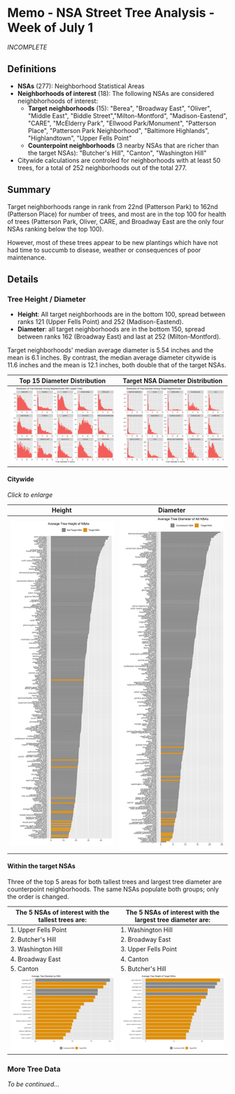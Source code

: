 # Memo - NSA Street Tree Analysis - Week of July 1

_INCOMPLETE_

## Definitions
* **NSAs** (277): Neighborhood Statistical Areas
* **Neighborhoods of interest** (18): The following NSAs are considered neighbhorhoods of interest:
  * **Target neighborhoods** (15): "Berea", "Broadway East", "Oliver", "Middle East", "Biddle Street","Milton-Montford", "Madison-Eastend", "CARE", "McElderry Park", "Ellwood Park/Monument", "Patterson Place", "Patterson Park Neighborhood", "Baltimore Highlands", "Highlandtown", "Upper Fells Point"
  * **Counterpoint neighborhoods** (3 nearby NSAs that are richer than the target NSAs): "Butcher's Hill", "Canton", "Washington Hill"
* Citywide calculations are controled for neighborhoods with at least 50 trees, for a total of 252 neighborhoods out of the total 277.

## Summary

Target neighborhoods range in rank from 22nd (Patterson Park) to 162nd (Patterson Place) for number of trees, and most are in the top 100 for health of trees (Patterson Park, Oliver, CARE, and Broadway East are the only four NSAs ranking below the top 100).

However, most of these trees appear to be new plantings which have not had time to succumb to disease, weather or consequences of poor maintenance.

## Details

### Tree Height / Diameter

* **Height**: All target neighborhoods are in the bottom 100, spread between ranks 121 (Upper Fells Point) and 252 (Madison-Eastend).
* **Diameter**: all target neighborhoods are in the bottom 150, spread between ranks 162 (Broadway East) and last at 252 (Milton-Montford).

Target neighborhoods' median average diameter is 5.54 inches and the mean is 6.1 inches. By contrast, the median average diameter citywide is 11.6 inches and the mean is 12.1 inches, both double that of the target NSAs. 

| Top 15 Diameter Distribution | Target NSA Diameter Distribution |
| ------ | -------- |
| <img src="https://github.com/smussenden/2019-baltimore-climate-health-project-data-repo/blob/master/data/output-data/street-tree-analyses/plots/height-diameter/tree_count_distro_top15_nsas.png?raw=true" alt="Tree Height" width="500"/> | <img src="https://github.com/smussenden/2019-baltimore-climate-health-project-data-repo/blob/master/data/output-data/street-tree-analyses/plots/height-diameter/tree_count_distro_target_nsas.png?raw=true" alt="Tree Height" width="500"/>

#### Citywide

_Click to enlarge_ 

| Height | Diameter |
| ------ | -------- |
| <img src="https://github.com/smussenden/2019-baltimore-climate-health-project-data-repo/blob/master/data/output-data/street-tree-analyses/plots/height-diameter/avg_tree_height_all_nsas.png?raw=true" alt="Tree Height" width="350"/> | <img src="https://github.com/smussenden/2019-baltimore-climate-health-project-data-repo/blob/master/data/output-data/street-tree-analyses/plots/height-diameter/avg_tree_diameter_all_nsas.png?raw=true" alt="Tree Height" width="350"/>


#### Within the target NSAs
Three of the top 5 areas for both tallest trees and largest tree diameter are counterpoint neighborhoods. The same NSAs populate both groups; only the order is changed.

| The 5 NSAs of interest with the tallest trees are: | The 5 NSAs of interest with the largest tree diameter are: |
| -------------------------------------- | ---------------------------------------------- |
| 1. Upper Fells Point                   | 1. Washington Hill                             |
| 2. Butcher's Hill | 2. Broadway East |
| 3. Washington Hill | 3. Upper Fells Point |
| 4. Broadway East | 4. Canton |
| 5. Canton | 5. Butcher's Hill |
| <img src="https://github.com/smussenden/2019-baltimore-climate-health-project-data-repo/blob/master/data/output-data/street-tree-analyses/plots/height-diameter/avg_tree_diameter_target_nsas.png?raw=true" alt="Tree Height" width="500"/> | <img src="https://github.com/smussenden/2019-baltimore-climate-health-project-data-repo/blob/master/data/output-data/street-tree-analyses/plots/height-diameter/avg_tree_height_target_nsas.png?raw=true" alt="Tree Height" width="500"/> |

### More Tree Data 



 _To be continued..._
